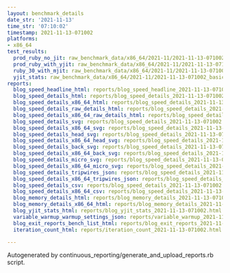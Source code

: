 ```yaml
---
layout: benchmark_details
date_str: '2021-11-13'
time_str: '07:10:02'
timestamp: 2021-11-13-071002
platforms:
- x86_64
test_results:
  prod_ruby_no_jit: raw_benchmark_data/x86_64/2021-11/2021-11-13-071002_basic_benchmark_prod_ruby_no_jit.json
  prod_ruby_with_yjit: raw_benchmark_data/x86_64/2021-11/2021-11-13-071002_basic_benchmark_prod_ruby_with_yjit.json
  ruby_30_with_mjit: raw_benchmark_data/x86_64/2021-11/2021-11-13-071002_basic_benchmark_ruby_30_with_mjit.json
  yjit_stats: raw_benchmark_data/x86_64/2021-11/2021-11-13-071002_basic_benchmark_yjit_stats.json
reports:
  blog_speed_headline_html: reports/blog_speed_headline_2021-11-13-071002.html
  blog_speed_details_html: reports/blog_speed_details_2021-11-13-071002.html
  blog_speed_details_x86_64_html: reports/blog_speed_details_2021-11-13-071002.x86_64.html
  blog_speed_details_raw_details_html: reports/blog_speed_details_2021-11-13-071002.raw_details.html
  blog_speed_details_x86_64_raw_details_html: reports/blog_speed_details_2021-11-13-071002.x86_64.raw_details.html
  blog_speed_details_svg: reports/blog_speed_details_2021-11-13-071002.svg
  blog_speed_details_x86_64_svg: reports/blog_speed_details_2021-11-13-071002.x86_64.svg
  blog_speed_details_head_svg: reports/blog_speed_details_2021-11-13-071002.head.svg
  blog_speed_details_x86_64_head_svg: reports/blog_speed_details_2021-11-13-071002.x86_64.head.svg
  blog_speed_details_back_svg: reports/blog_speed_details_2021-11-13-071002.back.svg
  blog_speed_details_x86_64_back_svg: reports/blog_speed_details_2021-11-13-071002.x86_64.back.svg
  blog_speed_details_micro_svg: reports/blog_speed_details_2021-11-13-071002.micro.svg
  blog_speed_details_x86_64_micro_svg: reports/blog_speed_details_2021-11-13-071002.x86_64.micro.svg
  blog_speed_details_tripwires_json: reports/blog_speed_details_2021-11-13-071002.tripwires.json
  blog_speed_details_x86_64_tripwires_json: reports/blog_speed_details_2021-11-13-071002.x86_64.tripwires.json
  blog_speed_details_csv: reports/blog_speed_details_2021-11-13-071002.csv
  blog_speed_details_x86_64_csv: reports/blog_speed_details_2021-11-13-071002.x86_64.csv
  blog_memory_details_html: reports/blog_memory_details_2021-11-13-071002.html
  blog_memory_details_x86_64_html: reports/blog_memory_details_2021-11-13-071002.x86_64.html
  blog_yjit_stats_html: reports/blog_yjit_stats_2021-11-13-071002.html
  variable_warmup_warmup_settings_json: reports/variable_warmup_2021-11-13-071002.warmup_settings.json
  blog_exit_reports_bench_list_html: reports/blog_exit_reports_2021-11-13-071002.bench_list.html
  iteration_count_html: reports/iteration_count_2021-11-13-071002.html

---
```

Autogenerated by continuous_reporting/generate_and_upload_reports.rb script.
